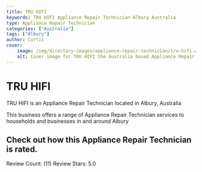 ```yaml
---
title: TRU HIFI
keywords: TRU HIFI Appliance Repair Technician Albury Australia 
type: Appliance Repair Technician 
categories: ["Australia"]
tags: ["Albury"]
author: Curtis
cover:
    image: /img/directory-images/appliance-repair-technician/tru-hifi.webp
    alt: Cover image for TRU HIFI the Australia based Appliance Repair Technician servicing Albury 
---
```


# TRU HIFI
TRU HIFI is an Appliance Repair Technician located in Albury, Australia

This business offers a range of Appliance Repair Technician services to households and businesses in and around Albury

## Check out how this Appliance Repair Technician is rated.
Review Count: (11)
Review Stars: 5.0
